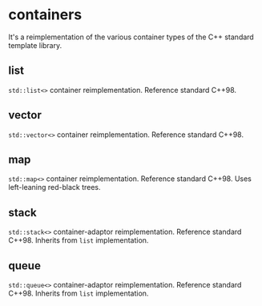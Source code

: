 # containers
It's a reimplementation of the various container types of the C++ standard template library.

## list
`std::list<>` container reimplementation. Reference standard C++98. 

## vector
`std::vector<>` container reimplementation. Reference standard C++98.

## map
`std::map<>` container reimplementation. Reference standard C++98. Uses left-leaning red-black trees.

## stack
`std::stack<>` container-adaptor reimplementation. Reference standard C++98. Inherits from `list` implementation.

## queue
`std::queue<>` container-adaptor reimplementation. Reference standard C++98. Inherits from `list` implementation.
